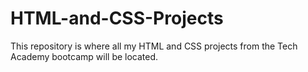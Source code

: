 # HTML-and-CSS-Projects
This repository is where all my HTML and CSS projects from the Tech Academy bootcamp will be located. 
